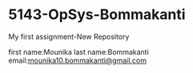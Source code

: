 # 5143-OpSys-Bommakanti
My first assignment-New Repository

first name:Mounika
last name:Bommakanti
email:mounika10.bommakanti@gmail.com
